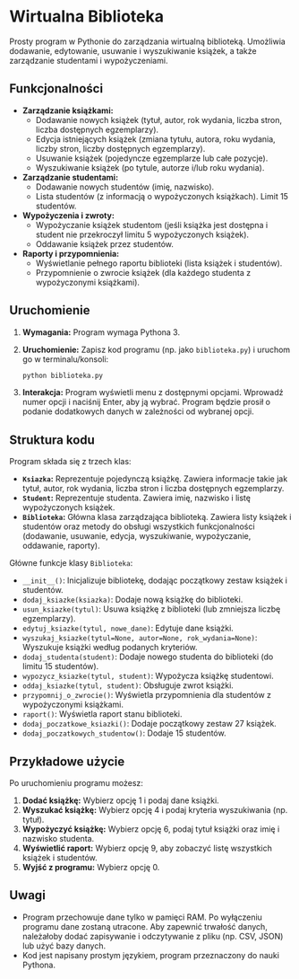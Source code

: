 # Wirtualna Biblioteka

Prosty program w Pythonie do zarządzania wirtualną biblioteką.  Umożliwia dodawanie, edytowanie, usuwanie i wyszukiwanie książek, a także zarządzanie studentami i wypożyczeniami.

## Funkcjonalności

*   **Zarządzanie książkami:**
    *   Dodawanie nowych książek (tytuł, autor, rok wydania, liczba stron, liczba dostępnych egzemplarzy).
    *   Edycja istniejących książek (zmiana tytułu, autora, roku wydania, liczby stron, liczby dostępnych egzemplarzy).
    *   Usuwanie książek (pojedyncze egzemplarze lub całe pozycje).
    *   Wyszukiwanie książek (po tytule, autorze i/lub roku wydania).
*   **Zarządzanie studentami:**
    *   Dodawanie nowych studentów (imię, nazwisko).
    *   Lista studentów (z informacją o wypożyczonych książkach).  Limit 15 studentów.
*   **Wypożyczenia i zwroty:**
    *   Wypożyczanie książek studentom (jeśli książka jest dostępna i student nie przekroczył limitu 5 wypożyczonych książek).
    *   Oddawanie książek przez studentów.
*   **Raporty i przypomnienia:**
    *   Wyświetlanie pełnego raportu biblioteki (lista książek i studentów).
    *   Przypomnienie o zwrocie książek (dla każdego studenta z wypożyczonymi książkami).

## Uruchomienie

1.  **Wymagania:** Program wymaga Pythona 3.
2.  **Uruchomienie:** Zapisz kod programu (np. jako `biblioteka.py`) i uruchom go w terminalu/konsoli:

    ```bash
    python biblioteka.py
    ```

3. **Interakcja:** Program wyświetli menu z dostępnymi opcjami.  Wprowadź numer opcji i naciśnij Enter, aby ją wybrać.  Program będzie prosił o podanie dodatkowych danych w zależności od wybranej opcji.

## Struktura kodu

Program składa się z trzech klas:

*   **`Ksiazka`:** Reprezentuje pojedynczą książkę.  Zawiera informacje takie jak tytuł, autor, rok wydania, liczba stron i liczba dostępnych egzemplarzy.
*   **`Student`:** Reprezentuje studenta.  Zawiera imię, nazwisko i listę wypożyczonych książek.
*   **`Biblioteka`:**  Główna klasa zarządzająca biblioteką.  Zawiera listy książek i studentów oraz metody do obsługi wszystkich funkcjonalności (dodawanie, usuwanie, edycja, wyszukiwanie, wypożyczanie, oddawanie, raporty).

Główne funkcje klasy `Biblioteka`:

* `__init__()`: Inicjalizuje bibliotekę, dodając początkowy zestaw książek i studentów.
* `dodaj_ksiazke(ksiazka)`: Dodaje nową książkę do biblioteki.
* `usun_ksiazke(tytul)`: Usuwa książkę z biblioteki (lub zmniejsza liczbę egzemplarzy).
* `edytuj_ksiazke(tytul, nowe_dane)`: Edytuje dane książki.
* `wyszukaj_ksiazke(tytul=None, autor=None, rok_wydania=None)`: Wyszukuje książki według podanych kryteriów.
* `dodaj_studenta(student)`: Dodaje nowego studenta do biblioteki (do limitu 15 studentów).
* `wypozycz_ksiazke(tytul, student)`: Wypożycza książkę studentowi.
* `oddaj_ksiazke(tytul, student)`: Obsługuje zwrot książki.
* `przypomnij_o_zwrocie()`: Wyświetla przypomnienia dla studentów z wypożyczonymi książkami.
* `raport()`: Wyświetla raport stanu biblioteki.
* `dodaj_poczatkowe_ksiazki()`: Dodaje początkowy zestaw 27 książek.
* `dodaj_poczatkowych_studentow()`: Dodaje 15 studentów.

## Przykładowe użycie

Po uruchomieniu programu możesz:

1.  **Dodać książkę:** Wybierz opcję 1 i podaj dane książki.
2.  **Wyszukać książkę:** Wybierz opcję 4 i podaj kryteria wyszukiwania (np. tytuł).
3.  **Wypożyczyć książkę:** Wybierz opcję 6, podaj tytuł książki oraz imię i nazwisko studenta.
4.  **Wyświetlić raport:** Wybierz opcję 9, aby zobaczyć listę wszystkich książek i studentów.
5.  **Wyjść z programu:** Wybierz opcję 0.

## Uwagi

*   Program przechowuje dane tylko w pamięci RAM. Po wyłączeniu programu dane zostaną utracone.  Aby zapewnić trwałość danych, należałoby dodać zapisywanie i odczytywanie z pliku (np. CSV, JSON) lub użyć bazy danych.
*   Kod jest napisany prostym językiem, program przeznaczony do nauki Pythona.
